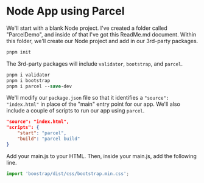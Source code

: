 # Node App using Parcel

We'll start with a blank Node project. I've created a folder called "ParcelDemo", and inside of that I've got this ReadMe.md document. Within this folder, we'll create our Node project and add in our 3rd-party packages.

```ps
pnpm init
```

The 3rd-party packages will include `validator`, `bootstrap`, and `parcel`.

```ps
pnpm i validator
pnpm i bootstrap
pnpm i parcel --save-dev
```

We'll modify our `package.json` file so that it identifies a `"source": "index.html"` in place of the "main" entry point for our app. We'll also include a couple of scripts to run our app using `parcel`.

```json
"source": "index.html",
"scripts": {
    "start": "parcel",
    "build": "parcel build"
}
```

Add your main.js to your HTML. Then, inside your main.js, add the following line.

```js
import 'boostrap/dist/css/bootstrap.min.css';
```
